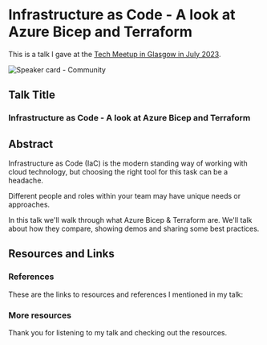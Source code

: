 # Infrastructure as Code - A look at Azure Bicep and Terraform 

This is a talk I gave at the [Tech Meetup in Glasgow in July 2023](https://www.eventbrite.co.uk/e/tech-meetup-july-tickets-650189944627?fbclid=IwAR09sLa5CEy5Kue6c41L_hehqH8T0yn465kTTX3Qxxi-up2JxJ1zdjcCUCc).

![Speaker card - Community](https://github.com/weeyin83/Presentations/assets/13692824/7513046b-c4ce-4859-a1ac-517b85619875)

## Talk Title

### Infrastructure as Code - A look at Azure Bicep and Terraform 

## Abstract

Infrastructure as Code (IaC) is the modern standing way of working with cloud technology, but choosing the right tool for this task can be a headache.

Different people and roles within your team may have unique needs or approaches.

In this talk we'll walk through what Azure Bicep & Terraform are. We'll talk about how they compare, showing demos and sharing some best practices.

## Resources and Links

### References

These are the links to resources and references I mentioned in my talk:



### More resources


Thank you for listening to my talk and checking out the resources.
